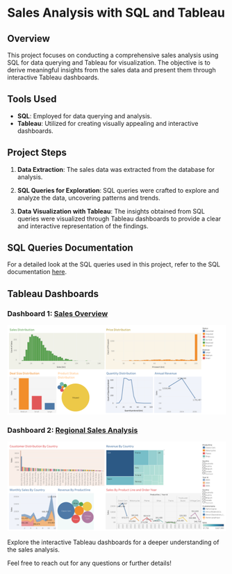 # Sales Analysis with SQL and Tableau

## Overview

This project focuses on conducting a comprehensive sales analysis using SQL for data querying and Tableau for visualization. The objective is to derive meaningful insights from the sales data and present them through interactive Tableau dashboards.

## Tools Used

- **SQL**: Employed for data querying and analysis.
- **Tableau**: Utilized for creating visually appealing and interactive dashboards.

## Project Steps

1. **Data Extraction**: The sales data was extracted from the database for analysis.

2. **SQL Queries for Exploration**: SQL queries were crafted to explore and analyze the data, uncovering patterns and trends.

3. **Data Visualization with Tableau**: The insights obtained from SQL queries were visualized through Tableau dashboards to provide a clear and interactive representation of the findings.

## SQL Queries Documentation

For a detailed look at the SQL queries used in this project, refer to the SQL documentation [here](./SALES%20DATA%20ANALYSIS.docx).

## Tableau Dashboards

### Dashboard 1: [Sales Overview](https://public.tableau.com/app/profile/vivek.kumar5704/viz/SalesDistribution_16994402757170/SalesDistributions)
![Tableau Dashboard 1](./Assets/Sales%20Distributions.png)

### Dashboard 2: [Regional Sales Analysis](https://public.tableau.com/app/profile/vivek.kumar5704/viz/ProductlineDistribution/ProductlinevsSales)
![Tableau Dashboard 2](./Assets/Productline%20vs%20Sales.png)

Explore the interactive Tableau dashboards for a deeper understanding of the sales analysis.

Feel free to reach out for any questions or further details!
